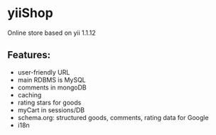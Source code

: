 # yiiShop

<p>Online store based on yii 1.1.12</p>

<h2>Features:</h2>
<ul>
<li>user-friendly URL</li>
<li>main RDBMS is MySQL</li>
<li>comments in mongoDB</li>
<li>caching</li>
<li>rating stars for goods</li>
<li>myCart in sessions/DB</li>
<li>schema.org: structured goods, comments, rating data for Google</li>
<li>i18n</li>
</ul>